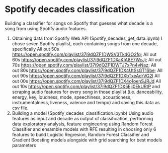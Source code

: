 # Spotify decades classification 
Building a classifier for songs on Spotify that guesses what decade is a song from using Spotify audio features.
1. Obtaining data from Spotify Web API (Spotify_decades_get_data.ipynb)
  I chose seven Spotify playlist, each containing songs from one decade, specifically 
  All out 50s https://open.spotify.com/playlist/37i9dQZF1DWSV3Tk4GO2fq;
  All out 60s https://open.spotify.com/playlist/37i9dQZF1DXaKIA8E7WcJj;
  All out 70s https://open.spotify.com/playlist/37i9dQZF1DWTJ7xPn4vNaz;
  All out 80s https://open.spotify.com/playlist/37i9dQZF1DX4UtSsGT1Sbe;
  All out 90s https://open.spotify.com/playlist/37i9dQZF1DXbTxeAdrVG2l
  All out 00s https://open.spotify.com/playlist/37i9dQZF1DX4o1oenSJRJd
  All out 10s https://open.spotify.com/playlist/37i9dQZF1DX5Ejj0EkURtP
  and scraping audio features for every song in those playlist (i.e. danceability, energy, key, loudness, mode, speechiness, acousticness, instrumentalness, liveness, valence and   tempo) and saving this data as csv file.
2. Building a model (Spotify_decades_classification.ipynb)
   Using audio features as input and decade as output of classification, performing data exploratory analysis, feature engineering using Random Forest Classifier and ensamble        models with RFE resulting in choosing only 6 features to build Logistic Regresion, Random Forest Classifier and Gradient Boosting models alongside with grid searching for best    models parameters
